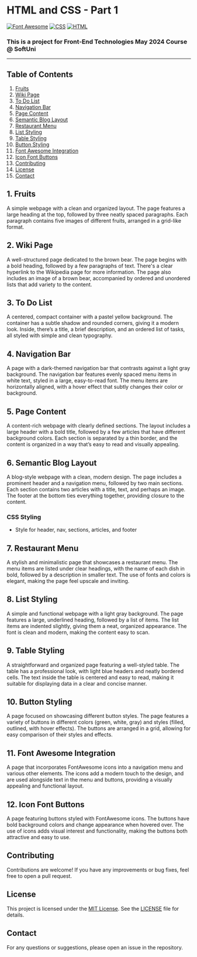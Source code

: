 # HTML and CSS - Part 1
[![Font Awesome](https://img.shields.io/badge/Font%20Awesome-005C7F.svg)](https://fontawesome.com/)
[![CSS](https://img.shields.io/badge/Made%20with-CSS-1572B6.svg)](https://developer.mozilla.org/en-US/docs/Web/CSS)
[![HTML](https://img.shields.io/badge/Made%20with-HTML-E34F26.svg)](https://developer.mozilla.org/en-US/docs/Web/HTML)
### This is a project for Front-End Technologies May 2024 Course @ SoftUni
---
## Table of Contents
1. [Fruits](#1-fruits)
2. [Wiki Page](#2-wiki-page)
3. [To Do List](#3-to-do-list)
4. [Navigation Bar](#4-navigation-bar)
5. [Page Content](#5-page-content)
6. [Semantic Blog Layout](#6-semantic-blog-layout)
7. [Restaurant Menu](#7-restaurant-menu)
8. [List Styling](#8-list-styling)
9. [Table Styling](#9-table-styling)
10. [Button Styling](#10-button-styling)
11. [Font Awesome Integration](#11-font-awesome-integration)
12. [Icon Font Buttons](#12-icon-font-buttons)
13. [Contributing](#Contributing)
14. [License](#License)
15. [Contact](#Contact)

## 1. Fruits
A simple webpage with a clean and organized layout. The page features a large heading at the top, followed by three neatly spaced paragraphs. Each paragraph contains five images of different fruits, arranged in a grid-like format.

## 2. Wiki Page
A well-structured page dedicated to the brown bear. The page begins with a bold heading, followed by a few paragraphs of text. There's a clear hyperlink to the Wikipedia page for more information. The page also includes an image of a brown bear, accompanied by ordered and unordered lists that add variety to the content.

## 3. To Do List
A centered, compact container with a pastel yellow background. The container has a subtle shadow and rounded corners, giving it a modern look. Inside, there’s a title, a brief description, and an ordered list of tasks, all styled with simple and clean typography.

## 4. Navigation Bar
A page with a dark-themed navigation bar that contrasts against a light gray background. The navigation bar features evenly spaced menu items in white text, styled in a large, easy-to-read font. The menu items are horizontally aligned, with a hover effect that subtly changes their color or background.

## 5. Page Content
A content-rich webpage with clearly defined sections. The layout includes a large header with a bold title, followed by a few articles that have different background colors. Each section is separated by a thin border, and the content is organized in a way that’s easy to read and visually appealing.

## 6. Semantic Blog Layout
A blog-style webpage with a clean, modern design. The page includes a prominent header and a navigation menu, followed by two main sections. Each section contains two articles with a title, text, and perhaps an image. The footer at the bottom ties everything together, providing closure to the content.

### CSS Styling
- Style for header, nav, sections, articles, and footer

## 7. Restaurant Menu
A stylish and minimalistic page that showcases a restaurant menu. The menu items are listed under clear headings, with the name of each dish in bold, followed by a description in smaller text. The use of fonts and colors is elegant, making the page feel upscale and inviting.

## 8. List Styling
A simple and functional webpage with a light gray background. The page features a large, underlined heading, followed by a list of items. The list items are indented slightly, giving them a neat, organized appearance. The font is clean and modern, making the content easy to scan.

## 9. Table Styling
A straightforward and organized page featuring a well-styled table. The table has a professional look, with light blue headers and neatly bordered cells. The text inside the table is centered and easy to read, making it suitable for displaying data in a clear and concise manner.

## 10. Button Styling
A page focused on showcasing different button styles. The page features a variety of buttons in different colors (green, white, gray) and styles (filled, outlined, with hover effects). The buttons are arranged in a grid, allowing for easy comparison of their styles and effects.

## 11. Font Awesome Integration
A page that incorporates FontAwesome icons into a navigation menu and various other elements. The icons add a modern touch to the design, and are used alongside text in the menu and buttons, providing a visually appealing and functional layout.

## 12. Icon Font Buttons
A page featuring buttons styled with FontAwesome icons. The buttons have bold background colors and change appearance when hovered over. The use of icons adds visual interest and functionality, making the buttons both attractive and easy to use.
  
## Contributing
Contributions are welcome! If you have any improvements or bug fixes, feel free to open a pull request.

## License
This project is licensed under the [MIT License](LICENSE). See the [LICENSE](LICENSE) file for details.

## Contact
For any questions or suggestions, please open an issue in the repository.
